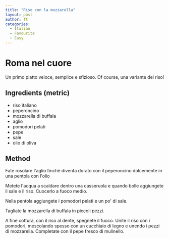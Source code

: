 ```yaml
---
title: "Riso con la mozzarella"
layout: post
author: ft
categories:
  - Italian
  - Favourite
  - Easy
---
```

# Roma nel cuore

Un primo piatto veloce, semplice e sfizioso. Of course, una variante del riso!

## Ingredients (metric)

- riso italiano 
- peperoncino 
- mozzarella di buffala
- aglio
- pomodori pelati 
- pepe 
- sale
- olio di oliva 

## Method

Fate rosolare l'aglio finché diventa dorato con il peperoncino dolcemente in una pentola con l'olio

Metete l'acqua a scaldare dentro una casseruola e quando bolle aggiungete il sale e il riso. Cuocerlo a fuoco medio. 

Nella pentola aggiungete i pomodori pelati e un po' di sale. 

Tagliate la mozzarella di buffala in piccoli pezzi. 

A fine cottura, con il riso al dente, spegnete il fuoco. Unite il riso con i pomodori, mescolando spesso con un cucchiaio di legno e unendo i pezzi di mozzarella. Completate con il pepe fresco di mulinello. 

